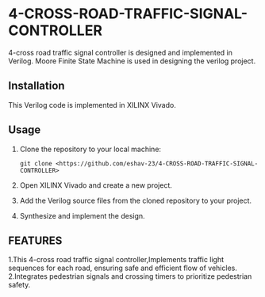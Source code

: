 # 4-CROSS-ROAD-TRAFFIC-SIGNAL-CONTROLLER
4-cross road traffic signal controller is designed and implemented in Verilog. Moore Finite State Machine is used in designing the verilog project.

## Installation

This Verilog code is implemented in XILINX Vivado.

## Usage

1. Clone the repository to your local machine:
    
    ```
    git clone <https://github.com/eshav-23/4-CROSS-ROAD-TRAFFIC-SIGNAL-CONTROLLER>
    
    ```
    
2. Open XILINX Vivado and create a new project.
3. Add the Verilog source files from the cloned repository to your project.
4. Synthesize and implement the design.

## FEATURES
1.This 4-cross road traffic signal controller,Implements traffic light sequences for each road, ensuring safe and efficient flow of vehicles.
2.Integrates pedestrian signals and crossing timers to prioritize pedestrian safety.
